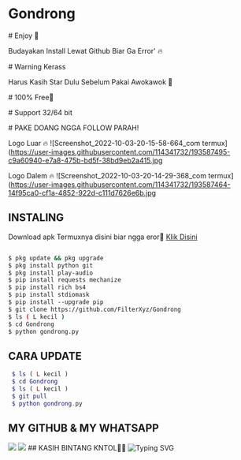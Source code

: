 # Gondrong

# Enjoy 🤤 

Budayakan Install Lewat Github Biar Ga Error' 🔥 
 
# Warning Kerass 

Harus Kasih Star Dulu Sebelum Pakai Awokawok 🗿

# 100% Free🥰 

# Support 32/64 bit 

# PAKE DOANG NGGA FOLLOW PARAH! 
 
Logo Luar 🔥 
 ![Screenshot_2022-10-03-20-15-58-664_com termux](https://user-images.githubusercontent.com/114341732/193587495-c9a60940-e7a8-475b-bd5f-38bd9eb2a415.jpg
 
Logo Dalem 🔥 
 ![Screenshot_2022-10-03-20-14-29-368_com termux](https://user-images.githubusercontent.com/114341732/193587464-14f95ca0-cf1a-4852-922d-c111d7626e6b.jpg

## INSTALING

 Download apk Termuxnya disini biar ngga eror🌟 
 [Klik Disini](https://f-droid.org/repo/com.termux_117.apk)
 ```bash 

 $ pkg update && pkg upgrade 
 $ pkg install python git 
 $ pkg install play-audio 
 $ pip install requests mechanize 
 $ pip install rich bs4 
 $ pip install stdiomask 
 $ pip install --upgrade pip 
 $ git clone https://github.com/FilterXyz/Gondrong
 $ ls ( L kecil ) 
 $ cd Gondrong
 $ python gondrong.py 
 ``` 
## CARA UPDATE

```php 
 $ ls ( L kecil ) 
 $ cd Gondrong
 $ ls ( L kecil ) 
 $ git pull 
 $ python gondrong.py 
 ``` 
 
## MY GITHUB & MY WHATSAPP 
 [![](https://img.shields.io/badge/Github-black?logo=Github&logoColor=black&labelColor=white)](https://github.com/FilterXyz)
 [![](https://img.shields.io/badge/Whatsapp-CHAT-red?logo=Whatsapp&logoColor=Brightgreen&labelColor=white)](https://wa.me/19725344955text=Halo+kak+ganteng) 
 ## KASIH BINTANG KNTOL🌟🌟 
 ![Typing SVG](https://readme-typing-svg.herokuapp.com?lines=Selamat+Coli-Dengan-Sc-Free....!+)

